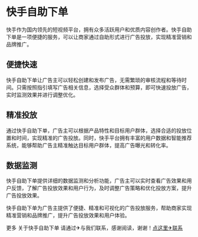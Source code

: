 # 快手自助下单

快手作为国内领先的短视频平台，拥有众多活跃用户和优质内容创作者。快手自助下单是一项便捷的服务，可以让商家通过自助形式进行广告投放，实现精准营销和品牌推广。

## 便捷快速

快手自助下单让广告主可以轻松创建和发布广告，无需繁琐的审核流程和等待时间。只需按照指引填写广告相关信息，选择受众群体和预算，即可快速投放广告，实时监测效果并进行调整优化。

## 精准投放

通过快手自助下单，广告主可以根据产品特性和目标用户群体，选择合适的投放位置和时间，实现精准的广告投放。同时，快手平台拥有丰富的用户数据和智能推荐系统，能够帮助广告主精准触达目标用户群体，提高广告曝光和转化率。

## 数据监测

快手自助下单提供详细的数据监测和分析功能，广告主可以实时查看广告效果和用户反馈，了解广告投放效果和用户行为，及时调整广告策略和优化投放方案，提升广告投放效果。

快手自助下单为广告主提供了便捷、精准和可视化的广告投放服务，帮助商家实现精准营销和品牌推广，提升广告投放效果和用户体验。

更多 关于快手自助下单 请通过✈与我们联系，感谢阅读，谢谢！[点这里✈联系](https://w.k02.cc)